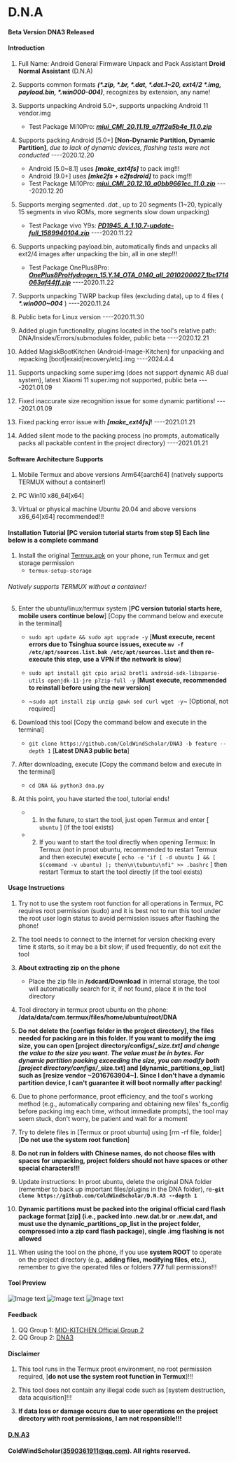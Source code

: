 #  **D.N.A** 

#### **Beta Version DNA3 Released**
#### **Introduction**

1. Full Name: Android General Firmware Unpack and Pack Assistant **Droid Normal Assistant** (D.N.A)

2. Supports common formats **_(*.zip, *.br, *.dat, *.dat.1~20, ext4/2 *.img, payload.bin, *.win000-004)_**, recognizes by extension, any name!

3. Supports unpacking Android 5.0+, supports unpacking Android 11 vendor.img
    - Test Package Mi10Pro: **_[miui_CMI_20.11.19_a7ff2a5b4e_11.0.zip](https://hugeota.d.miui.com/20.11.19/miui_CMI_20.11.19_a7ff2a5b4e_11.0.zip)_**

4. Supports packing Android [5.0+] **[Non-Dynamic Partition, Dynamic Partition]**, _due to lack of dynamic devices, flashing tests were not conducted_ ----2020.12.20
    - Android [5.0~8.1] uses **_[make_ext4fs]_** to pack img!!!
    - Android [9.0+] uses **_[mke2fs + e2fsdroid]_** to pack img!!!
    - Test Package Mi10Pro: **_[miui_CMI_20.12.10_a0bb9661ec_11.0.zip](https://hugeota.d.miui.com/20.12.10/miui_CMI_20.12.10_a0bb9661ec_11.0.zip)_** ----2020.12.20

5. Supports merging segmented *.dat.*, up to 20 segments (1~20, typically 15 segments in vivo ROMs, more segments slow down unpacking)
    - Test Package vivo Y9s: **_[PD1945_A_1.10.7-update-full_1589940104.zip](http://sysupwrdl.vivo.com.cn/upgrade/official/officialFiles/PD1945_A_1.10.7-update-full_1589940104.zip)_** ----2020.11.22

6. Supports unpacking payload.bin, automatically finds and unpacks all ext2/4 images after unpacking the bin, all in one step!!!
    - Test Package OnePlus8Pro: **_[OnePlus8ProHydrogen_15.Y.14_OTA_0140_all_2010200027_1bc1714063af44ff.zip](https://download.h2os.com/OnePlus8Pro/OBT/OnePlus8ProHydrogen_15.Y.14_OTA_0140_all_2010200027_1bc1714063af44ff.zip)_** ----2020.11.22

7. Supports unpacking TWRP backup files (excluding data), up to 4 files ( **_*.win000~004_** ) ----2020.11.24

8. Public beta for Linux version ----2020.11.30

9. Added plugin functionality, plugins located in the tool's relative path: DNA/Insides/Errors/submodules folder, public beta ----2020.12.21

10. Added MagiskBootKitchen (Android-Image-Kitchen) for unpacking and repacking [boot|exaid|recovery/etc].img ----2024.4.4

11. Supports unpacking some super.img (does not support dynamic AB dual system), latest Xiaomi 11 super.img not supported, public beta ----2021.01.09

12. Fixed inaccurate size recognition issue for some dynamic partitions! ----2021.01.09

13. Fixed packing error issue with **_[make_ext4fs]_**! ----2021.01.21

14. Added silent mode to the packing process (no prompts, automatically packs all packable content in the project directory) ----2021.01.21

#### **Software Architecture Supports**

1. Mobile Termux and above versions Arm64[aarch64] (natively supports TERMUX without a container!)

2. PC Win10 x86_64[x64]

3. Virtual or physical machine Ubuntu 20.04 and above versions x86_64[x64] recommended!!!

#### **Installation Tutorial [PC version tutorial starts from step 5] Each line below is a complete command**

1. Install the original [Termux.apk](https://search.f-droid.org/?q=termux&lang=zh_Hans) on your phone, run Termux and get storage permission
    - `termux-setup-storage`

###### Natively supports TERMUX without a container!

5. Enter the ubuntu/linux/termux system [**PC version tutorial starts here, mobile users continue below**] [Copy the command below and execute in the terminal]
    - `sudo apt update && sudo apt upgrade -y` [**Must execute, recent errors due to Tsinghua source issues, execute `mv -f /etc/apt/sources.list.bak /etc/apt/sources.list` and then re-execute this step, use a VPN if the network is slow**]
    - `sudo apt install git cpio aria2 brotli android-sdk-libsparse-utils openjdk-11-jre p7zip-full -y` [**Must execute, recommended to reinstall before using the new version**]

    - ~`sudo apt install zip unzip gawk sed curl wget -y`~ [Optional, not required]

6. Download this tool [Copy the command below and execute in the terminal]
    - `git clone https://github.com/ColdWindScholar/DNA3 -b feature --depth 1` [**Latest DNA3 public beta**]

7. After downloading, execute [Copy the command below and execute in the terminal]
    - `cd DNA && python3 dna.py`

8. At this point, you have started the tool, tutorial ends!
    - 1. In the future, to start the tool, just open Termux and enter [ `ubuntu` ] (if the tool exists)
    - 2. If you want to start the tool directly when opening Termux: In Termux (not in proot ubuntu, recommended to restart Termux and then execute) execute [ `echo -e "if [ -d ubuntu ] && [ $(command -v ubuntu) ]; then\n\tubuntu\nfi" >> .bashrc` ] then restart Termux to start the tool directly (if the tool exists)

#### **Usage Instructions**

1. Try not to use the system root function for all operations in Termux, PC requires root permission (sudo) and it is best not to run this tool under the root user login status to avoid permission issues after flashing the phone!

2. The tool needs to connect to the internet for version checking every time it starts, so it may be a bit slow; if used frequently, do not exit the tool

3. **About extracting zip on the phone**
    - Place the zip file in **/sdcard/Download** in internal storage, the tool will automatically search for it, if not found, place it in the tool directory

4. Tool directory in termux proot ubuntu on the phone: **/data/data/com.termux/files/home/ubuntu/root/DNA**

5. **Do not delete the [configs folder in the project directory], the files needed for packing are in this folder. If you want to modify the img size, you can open [project directory/configs/*_size.txt] and change the value to the size you want. The value must be in bytes. For dynamic partition packing exceeding the size, you can modify both [project directory/configs/*_size.txt] and [dynamic_partitions_op_list] such as [resize vendor ~2016763904~]. Since I don't have a dynamic partition device, I can't guarantee it will boot normally after packing!**

6. Due to phone performance, proot efficiency, and the tool's working method (e.g., automatically comparing and obtaining new files' fs_config before packing img each time, without immediate prompts), the tool may seem stuck, don't worry, be patient and wait for a moment

7. Try to delete files in [Termux or proot ubuntu] using [rm -rf file, folder] [**Do not use the system root function**]

8. **Do not run in folders with Chinese names, do not choose files with spaces for unpacking, project folders should not have spaces or other special characters!!!**

9. Update instructions: In proot ubuntu, delete the original DNA folder (remember to back up important files/plugins in the DNA folder), re-**`git clone https://github.com/ColdWindScholar/D.N.A3 --depth 1`**

10. **Dynamic partitions must be packed into the original official card flash package format [zip] (i.e., packed into .new.dat.br or .new.dat, and must use the dynamic_partitions_op_list in the project folder, compressed into a zip card flash package), single .img flashing is not allowed**

11. When using the tool on the phone, if you use **system ROOT** to operate on the project directory (e.g., **adding files, modifying files, etc.**), remember to give the operated files or folders **777** full permissions!!!

#### **Tool Preview**

![Image text](https://gitee.com/wenrou2554/dna_gitee/raw/master/views/2_view_x86_64.png)
![Image text](https://gitee.com/wenrou2554/dna_gitee/raw/master/views/3_view_x86_64.png)
![Image text](https://gitee.com/wenrou2554/dna_gitee/raw/master/views/4_view_x86_64.png)

#### **Feedback**

1. QQ Group 1: [MIO-KITCHEN Official Group 2](https://qm.qq.com/q/1UFWpnuiIY)
2. QQ Group 2: [DNA3](https://qm.qq.com/q/VE8gFAXZaq)

#### **Disclaimer**

1. This tool runs in the Termux proot environment, no root permission required, [**do not use the system root function in Termux**]!!!

2. This tool does not contain any illegal code such as [system destruction, data acquisition]!!!

3. **If data loss or damage occurs due to user operations on the project directory with root permissions, I am not responsible!!!**

#### [D.N.A3](https://github.com/ColdWindScholar/D.N.A3)
#### ColdWindScholar(3590361911@qq.com). All rights reserved.

